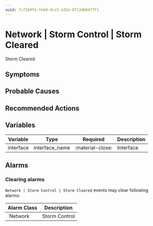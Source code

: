 ```yaml
---
uuid: 7cf2b0fe-feb0-4cc5-a32e-8713d68477f1
---
```

# Network | Storm Control | Storm Cleared

Storm Cleared

## Symptoms

## Probable Causes

## Recommended Actions

## Variables

Variable | Type | Required | Description
--- | --- | --- | ---
interface | interface_name | :material-close: | Interface

## Alarms

### Clearing alarms

`Network | Storm Control | Storm Cleared` events may clear following alarms:

Alarm Class | Description
--- | ---
`Network | Storm Control | Storm Detected` | dispose
